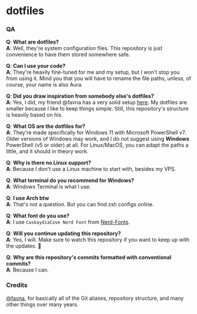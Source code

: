 # dotfiles

### QA

**Q**: **What are dotfiles?**  
**A**: Well, they're system configuration files. This repository is just convenience to have them stored somewhere safe.

**Q**: **Can I use your code?**  
**A**: They're heavily fine-tuned for me and my setup, but I won't stop you from using it. Mind you that you will have to rename the file paths, unless, of course, your name is also Aura.

**Q**: **Did you draw inspiration from somebody else's dotfiles?**  
**A**: Yes, I did, my friend @favna has a very solid setup [here](https://github.com/favna/dotfiles). My dotfiles are smaller because I like to keep things simple. Still, this repository's structure is heavily based on his.

**Q**: **What OS are the dotfiles for?**  
**A**: They're made specifically for Windows 11 with Microsoft PowerShell v7. Older versions of Windows may work, and I do not suggest using __Windows__ PowerShell (v5 or older) at all. For Linux/MacOS, you can adapt the paths a little, and it should in theory work.

**Q**: **Why is there no Linux support?**  
**A**: Because I don't use a Linux machine to start with, besides my VPS.

**Q**: **What terminal do you recommend for Windows?**  
**A**: Windows Terminal is what I use.

**Q**: **I use Arch btw**  
**A**: That's not a question. But you can find zsh configs online.

**Q**: **What font do you use?**  
**A**: I use `CaskaydiaCove Nerd Font` from [Nerd-Fonts](https://github.com/ryanoasis/nerd-fonts).

**Q**: **Will you continue updating this repository?**  
**A**: Yes, I will. Make sure to watch this repository if you want to keep up with the updates. :eyes:

**Q**: **Why are this repository's commits formatted with conventional commits?**  
**A**: Because I can.

### Credits

[@favna](https://github.com/favna), for basically all of the Git aliases, repository structure, and many other things over many years.
